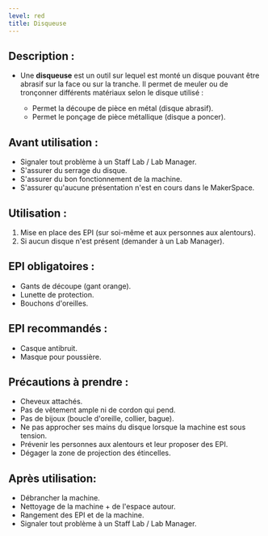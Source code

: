 ```yaml
---
level: red
title: Disqueuse
---
```



## Description : 

- Une **disqueuse**  est un outil sur lequel est monté un disque pouvant être abrasif sur la face ou sur la tranche.
  Il permet de meuler ou de tronçonner différents matériaux selon le disque utilisé  :

    - Permet la découpe de pièce en métal (disque abrasif).
    - Permet le ponçage de pièce métallique (disque a poncer).


## Avant utilisation : 

- Signaler tout problème à un Staff Lab / Lab Manager.
- S'assurer du serrage du disque.
- S'assurer du bon fonctionnement de la machine.
- S'assurer qu'aucune présentation n'est en cours dans le MakerSpace.

## Utilisation : 

1. Mise en place des EPI (sur soi-même et aux personnes aux alentours). 
2. Si  aucun disque n'est présent (demander à un Lab Manager). 

## EPI obligatoires : 

- Gants de découpe (gant orange).
- Lunette de protection.
- Bouchons d'oreilles.

## EPI recommandés : 

 - Casque antibruit.
 - Masque pour poussière.

## Précautions à prendre : 

- Cheveux attachés.
- Pas de vêtement ample ni de cordon qui pend.
- Pas de bijoux (boucle d'oreille, collier, bague).
- Ne pas approcher ses mains du disque lorsque la machine est sous tension.
- Prévenir les personnes aux alentours et leur proposer des EPI.
- Dégager la zone de projection des étincelles.

## Après utilisation: 

- Débrancher la machine.
- Nettoyage de la machine + de l'espace autour.
- Rangement des EPI et de la machine.
- Signaler tout problème à un Staff Lab / Lab Manager.
